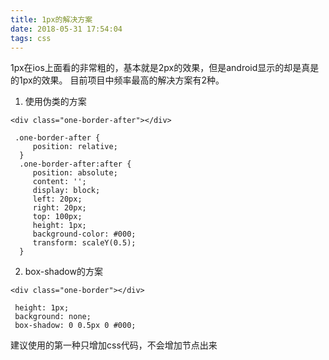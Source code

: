 ```yaml
---
title: 1px的解决方案
date: 2018-05-31 17:54:04
tags: css
---
```

1px在ios上面看的非常粗的，基本就是2px的效果，但是android显示的却是真是的1px的效果。
目前项目中频率最高的解决方案有2种。
1. 使用伪类的方案

```
<div class="one-border-after"></div>

 .one-border-after {
     position: relative;
  }
  .one-border-after:after {
     position: absolute;
     content: '';
     display: block;
     left: 20px;
     right: 20px;
     top: 100px;
     height: 1px;
     background-color: #000;
     transform: scaleY(0.5);
  }
```

2. box-shadow的方案

```
<div class="one-border"></div>

 height: 1px;
 background: none;
 box-shadow: 0 0.5px 0 #000;

```

建议使用的第一种只增加css代码，不会增加节点出来
